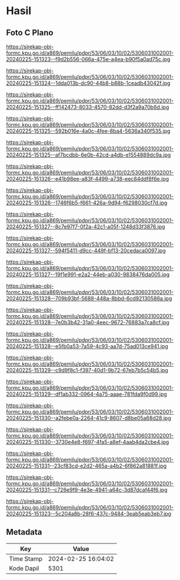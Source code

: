 # Hasil

## Foto C Plano

https://sirekap-obj-formc.kpu.go.id/a869/pemilu/pdpr/53/06/03/10/02/5306031002001-20240225-151323--f9d2b556-066a-475e-a4ea-b90f5a0ad75c.jpg

https://sirekap-obj-formc.kpu.go.id/a869/pemilu/pdpr/53/06/03/10/02/5306031002001-20240225-151324--1dda013b-dc90-44b8-b88b-1ceadb43042f.jpg

https://sirekap-obj-formc.kpu.go.id/a869/pemilu/pdpr/53/06/03/10/02/5306031002001-20240225-151325--ff142473-8033-4570-82dd-d3f2a9a70b6d.jpg

https://sirekap-obj-formc.kpu.go.id/a869/pemilu/pdpr/53/06/03/10/02/5306031002001-20240225-151325--592b016e-4a0c-4fee-8ba4-5636a340f535.jpg

https://sirekap-obj-formc.kpu.go.id/a869/pemilu/pdpr/53/06/03/10/02/5306031002001-20240225-151325--af7bcdbb-6e0b-42cd-a4db-e1554889dc9a.jpg

https://sirekap-obj-formc.kpu.go.id/a869/pemilu/pdpr/53/06/03/10/02/5306031002001-20240225-151326--e41b98ee-a83f-4499-a738-eec84ddf8f6e.jpg

https://sirekap-obj-formc.kpu.go.id/a869/pemilu/pdpr/53/06/03/10/02/5306031002001-20240225-151326--1746f6b5-f661-426a-9d94-f6298030cf7d.jpg

https://sirekap-obj-formc.kpu.go.id/a869/pemilu/pdpr/53/06/03/10/02/5306031002001-20240225-151327--8c7e97f7-0f2a-42c1-a05f-1248d33f3876.jpg

https://sirekap-obj-formc.kpu.go.id/a869/pemilu/pdpr/53/06/03/10/02/5306031002001-20240225-151327--594f5411-d9cc-449f-bf13-20cedaca0097.jpg

https://sirekap-obj-formc.kpu.go.id/a869/pemilu/pdpr/53/06/03/10/02/5306031002001-20240225-151327--19f1e991-e2a2-44eb-a030-9838476da005.jpg

https://sirekap-obj-formc.kpu.go.id/a869/pemilu/pdpr/53/06/03/10/02/5306031002001-20240225-151328--709b93bf-5688-448a-8bbd-6cd92130586a.jpg

https://sirekap-obj-formc.kpu.go.id/a869/pemilu/pdpr/53/06/03/10/02/5306031002001-20240225-151328--7e0b3b42-31a0-4eec-9672-76883a7ca8cf.jpg

https://sirekap-obj-formc.kpu.go.id/a869/pemilu/pdpr/53/06/03/10/02/5306031002001-20240225-151328--e5fb0a53-7a59-4c93-aa7d-75ad013ce941.jpg

https://sirekap-obj-formc.kpu.go.id/a869/pemilu/pdpr/53/06/03/10/02/5306031002001-20240225-151329--c9d9f8c1-f397-40d1-9b72-67eb7b5c54b5.jpg

https://sirekap-obj-formc.kpu.go.id/a869/pemilu/pdpr/53/06/03/10/02/5306031002001-20240225-151329--df1ab332-0964-4a75-aaae-781fda9f0d99.jpg

https://sirekap-obj-formc.kpu.go.id/a869/pemilu/pdpr/53/06/03/10/02/5306031002001-20240225-151330--a2febe0a-2264-41c9-8607-d8be05a68d28.jpg

https://sirekap-obj-formc.kpu.go.id/a869/pemilu/pdpr/53/06/03/10/02/5306031002001-20240225-151330--3730e4e8-f697-4fa5-a8ef-4aab4da2cbe4.jpg

https://sirekap-obj-formc.kpu.go.id/a869/pemilu/pdpr/53/06/03/10/02/5306031002001-20240225-151331--23cf83cd-e2d2-465a-a4b2-6f862a81881f.jpg

https://sirekap-obj-formc.kpu.go.id/a869/pemilu/pdpr/53/06/03/10/02/5306031002001-20240225-151331--c726e9f9-4e3e-4941-a64c-3d87dcaf44f6.jpg

https://sirekap-obj-formc.kpu.go.id/a869/pemilu/pdpr/53/06/03/10/02/5306031002001-20240225-151323--5c204a8b-28f6-437c-9484-3eab5eab3eb7.jpg


## Metadata

| Key        | Value               |
| ---------- | ------------------- |
| Time Stamp | 2024-02-25 16:04:02 |
| Kode Dapil | 5301                |




